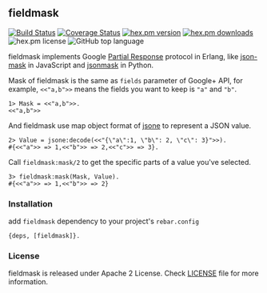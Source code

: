 ## fieldmask

[![Build Status](https://travis-ci.org/seniverse/fieldmask.svg?branch=master)](https://travis-ci.org/seniverse/fieldmask)
[![Coverage Status](https://coveralls.io/repos/github/seniverse/fieldmask/badge.svg?branch=master)](https://coveralls.io/github/seniverse/fieldmask?branch=master)
[![hex.pm version](https://img.shields.io/hexpm/v/fieldmask.svg)](https://hex.pm/packages/fieldmask)
[![hex.pm downloads](https://img.shields.io/hexpm/dt/fieldmask.svg)](https://hex.pm/packages/fieldmask)
![hex.pm license](https://img.shields.io/hexpm/l/fieldmask.svg)
![GitHub top language](https://img.shields.io/github/languages/top/seniverse/fieldmask.svg)

fieldmask implements Google [Partial Response](https://developers.google.com/+/web/api/rest/#partial-response) protocol in Erlang, like [json-mask](https://www.npmjs.com/package/json-mask) in JavaScript and [jsonmask](https://pypi.org/project/jsonmask/) in Python.

Mask of fieldmask is the same as `fields` parameter of Google+ API, for example, `<<"a,b">>` means the fields you want to keep is `"a"` and `"b"`.

```
1> Mask = <<"a,b">>.
<<"a,b">>
```

And fieldmask use map object format of [jsone](https://github.com/sile/jsone) to represent a JSON value.

```
2> Value = jsone:decode(<<"{\"a\":1, \"b\": 2, \"c\": 3}">>).
#{<<"a">> => 1,<<"b">> => 2,<<"c">> => 3}.
```

Call `fieldmask:mask/2` to get the specific parts of a value you've selected.

```
3> fieldmask:mask(Mask, Value).
#{<<"a">> => 1,<<"b">> => 2}
```


### Installation

add `fieldmask` dependency to your project's `rebar.config`

```
{deps, [fieldmask]}.
```


### License

fieldmask is released under Apache 2 License. Check [LICENSE](./LICENSE) file for more information.
